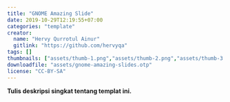 ```yaml
---
title: "GNOME Amazing Slide"
date: 2019-10-29T12:19:55+07:00
categories: "template"
creator: 
  name: "Hervy Qurrotul Ainur"
  gitlink: "https://github.com/hervyqa"
tags: []
thumbnails: ["assets/thumb-1.png","assets/thumb-2.png","assets/thumb-3.png"]
downloadfile: "assets/gnome-amazing-slides.otp"
license: "CC-BY-SA"
---
```

**Tulis deskripsi singkat tentang templat ini.**